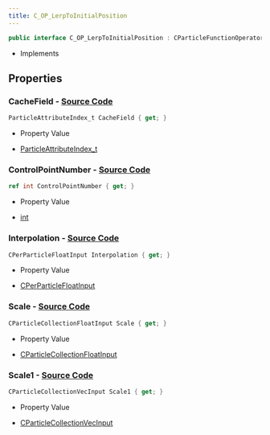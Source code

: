 ```yaml
---
title: C_OP_LerpToInitialPosition
---
```


```csharp
public interface C_OP_LerpToInitialPosition : CParticleFunctionOperator, CParticleFunction, ISchemaClass<CParticleFunction>, ISchemaClass<CParticleFunctionOperator>, ISchemaClass<C_OP_LerpToInitialPosition>, ISchemaField, ISchemaClass, INativeHandle
```

- Implements

## Properties

### **CacheField** - [Source Code](https://github.com/swiftly-solution/swiftlys2/blob/main/managed/src/SwiftlyS2.Generated/Schemas/Interfaces/C_OP_LerpToInitialPosition.cs#L20)

```csharp
ParticleAttributeIndex_t CacheField { get; }
```

- Property Value

- [ParticleAttributeIndex_t](/docs/api/shared/schemadefinitions/particleattributeindex_t)

### **ControlPointNumber** - [Source Code](https://github.com/swiftly-solution/swiftlys2/blob/main/managed/src/SwiftlyS2.Generated/Schemas/Interfaces/C_OP_LerpToInitialPosition.cs#L16)

```csharp
ref int ControlPointNumber { get; }
```

- Property Value

- [int](https://learn.microsoft.com/dotnet/api/system.int32)

### **Interpolation** - [Source Code](https://github.com/swiftly-solution/swiftlys2/blob/main/managed/src/SwiftlyS2.Generated/Schemas/Interfaces/C_OP_LerpToInitialPosition.cs#L18)

```csharp
CPerParticleFloatInput Interpolation { get; }
```

- Property Value

- [CPerParticleFloatInput](/docs/api/shared/schemadefinitions/cperparticlefloatinput)

### **Scale** - [Source Code](https://github.com/swiftly-solution/swiftlys2/blob/main/managed/src/SwiftlyS2.Generated/Schemas/Interfaces/C_OP_LerpToInitialPosition.cs#L22)

```csharp
CParticleCollectionFloatInput Scale { get; }
```

- Property Value

- [CParticleCollectionFloatInput](/docs/api/shared/schemadefinitions/cparticlecollectionfloatinput)

### **Scale1** - [Source Code](https://github.com/swiftly-solution/swiftlys2/blob/main/managed/src/SwiftlyS2.Generated/Schemas/Interfaces/C_OP_LerpToInitialPosition.cs#L24)

```csharp
CParticleCollectionVecInput Scale1 { get; }
```

- Property Value

- [CParticleCollectionVecInput](/docs/api/shared/schemadefinitions/cparticlecollectionvecinput)

